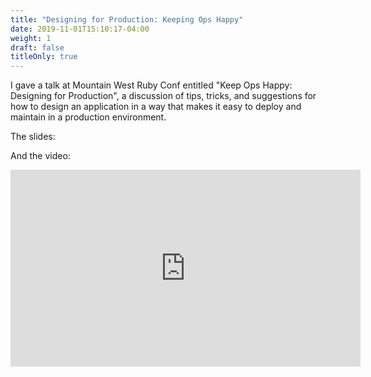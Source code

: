 ```yaml
---
title: "Designing for Production: Keeping Ops Happy"
date: 2019-11-01T15:10:17-04:00
weight: 1
draft: false
titleOnly: true
---
```


I gave a talk at Mountain West Ruby Conf entitled "Keep Ops Happy: Designing for Production", a discussion of tips, tricks, and suggestions for how to design an application in a way that makes it easy to deploy and maintain in a production environment.

The slides:

<script async class="speakerdeck-embed" data-id="72c6a9407eec0130879e1231381969d1" data-ratio="1.33333333333333" src="//speakerdeck.com/assets/embed.js"></script>

And the video:

<iframe width="560" height="315" src="http://www.youtube.com/embed/n7mtYj3dHt4" frameborder="0" allowfullscreen></iframe>

